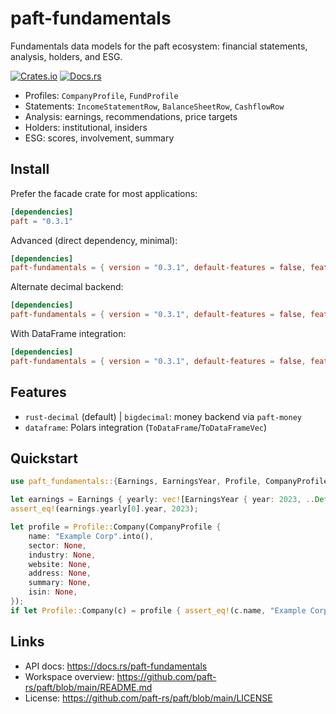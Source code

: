 paft-fundamentals
=================

Fundamentals data models for the paft ecosystem: financial statements, analysis, holders, and ESG.

[![Crates.io](https://img.shields.io/crates/v/paft-fundamentals)](https://crates.io/crates/paft-fundamentals)
[![Docs.rs](https://docs.rs/paft-fundamentals/badge.svg)](https://docs.rs/paft-fundamentals)

- Profiles: `CompanyProfile`, `FundProfile`
- Statements: `IncomeStatementRow`, `BalanceSheetRow`, `CashflowRow`
- Analysis: earnings, recommendations, price targets
- Holders: institutional, insiders
- ESG: scores, involvement, summary

Install
-------

Prefer the facade crate for most applications:

```toml
[dependencies]
paft = "0.3.1"
```

Advanced (direct dependency, minimal):

```toml
[dependencies]
paft-fundamentals = { version = "0.3.1", default-features = false, features = ["rust-decimal"] }
```

Alternate decimal backend:

```toml
[dependencies]
paft-fundamentals = { version = "0.3.1", default-features = false, features = ["bigdecimal"] }
```

With DataFrame integration:

```toml
[dependencies]
paft-fundamentals = { version = "0.3.1", default-features = false, features = ["rust-decimal", "dataframe"] }
```

Features
--------

- `rust-decimal` (default) | `bigdecimal`: money backend via `paft-money`
- `dataframe`: Polars integration (`ToDataFrame`/`ToDataFrameVec`)

Quickstart
----------

```rust
use paft_fundamentals::{Earnings, EarningsYear, Profile, CompanyProfile};

let earnings = Earnings { yearly: vec![EarningsYear { year: 2023, ..Default::default() }], ..Default::default() };
assert_eq!(earnings.yearly[0].year, 2023);

let profile = Profile::Company(CompanyProfile {
    name: "Example Corp".into(),
    sector: None,
    industry: None,
    website: None,
    address: None,
    summary: None,
    isin: None,
});
if let Profile::Company(c) = profile { assert_eq!(c.name, "Example Corp"); }
```

Links
-----

- API docs: https://docs.rs/paft-fundamentals
- Workspace overview: https://github.com/paft-rs/paft/blob/main/README.md
- License: https://github.com/paft-rs/paft/blob/main/LICENSE
